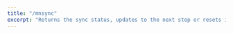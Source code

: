 ```yaml
---
title: "/mnsync"
excerpt: "Returns the sync status, updates to the next step or resets it entirely."
---
```

